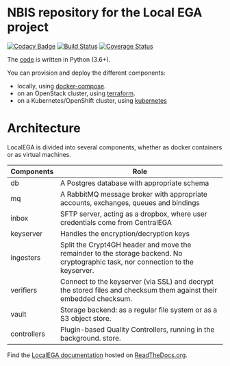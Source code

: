 # NBIS repository for the Local EGA project

[![Codacy Badge](https://api.codacy.com/project/badge/Grade/3dd83b28ec2041889bfb13641da76c5b)](https://www.codacy.com/app/NBIS/LocalEGA?utm_source=github.com&amp;utm_medium=referral&amp;utm_content=NBISweden/LocalEGA&amp;utm_campaign=Badge_Grade)
[![Build Status](https://travis-ci.org/NBISweden/LocalEGA.svg?branch=dev)](https://travis-ci.org/NBISweden/LocalEGA)
[![Coverage Status](https://coveralls.io/repos/github/NBISweden/LocalEGA/badge.svg?branch=dev)](https://coveralls.io/github/NBISweden/LocalEGA?branch=dev)

The [code](lega) is written in Python (3.6+).

You can provision and deploy the different components:

* locally, using [docker-compose](deployments/docker).
* on an OpenStack cluster, using [terraform](deployments/terraform).
* on a Kubernetes/OpenShift cluster, using [kubernetes](deployments/kube)

# Architecture

LocalEGA is divided into several components, whether as docker
containers or as virtual machines.

| Components  | Role |
|-------------|------|
| db          | A Postgres database with appropriate schema |
| mq          | A RabbitMQ message broker with appropriate accounts, exchanges, queues and bindings |
| inbox       | SFTP server, acting as a dropbox, where user credentials come from CentralEGA |
| keyserver   | Handles the encryption/decryption keys |
| ingesters   | Split the Crypt4GH header and move the remainder to the storage backend. No cryptographic task, nor connection to the keyserver. |
| verifiers   | Connect to the keyserver (via SSL) and decrypt the stored files and checksum them against their embedded checksum. |
| vault       | Storage backend: as a regular file system or as a S3 object store. |
| controllers |Plugin-based Quality Controllers, running in the background. store. |

Find the [LocalEGA documentation](http://localega.readthedocs.io) hosted on [ReadTheDocs.org](https://readthedocs.org/).
